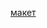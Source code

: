 [макет](https://www.figma.com/file/ICS5szrNTWkc6iDCGNEEhT/Portfolio-templates?type=design&node-id=1-2&mode=design&t=cocXIqrXT4QJUPqQ-0)
